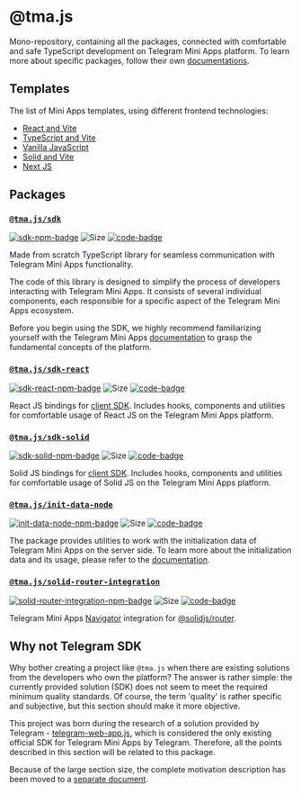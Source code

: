 [code-badge]: https://img.shields.io/badge/source-black?logo=github

# @tma.js

Mono-repository, containing all the packages, connected with comfortable and safe TypeScript
development on Telegram Mini Apps platform. To learn more about specific packages, follow
their own [documentations](https://docs.telegram-mini-apps.com).

## Templates

The list of Mini Apps templates, using different frontend technologies:

- [React and Vite](https://github.com/Telegram-Mini-Apps/reactjs-template)
- [TypeScript and Vite](https://github.com/Telegram-Mini-Apps/typescript-template)
- [Vanilla JavaScript](https://github.com/Telegram-Mini-Apps/vanillajs-template)
- [Solid and Vite](https://github.com/Telegram-Mini-Apps/solidjs-template)
- [Next JS](https://github.com/Telegram-Mini-Apps/nextjs-template)

## Packages

### [`@tma.js/sdk`](https://docs.telegram-mini-apps.com/packages/typescript/tma-js-sdk/about)

[sdk-npm-badge]: https://img.shields.io/npm/v/@tma.js/sdk?logo=npm

[![sdk-npm-badge]](https://npmjs.com/package/@tma.js/sdk)
![Size](https://img.shields.io/bundlephobia/minzip/@tma.js/sdk)
[![code-badge]](https://github.com/Telegram-Mini-Apps/tma.js/tree/master/packages/sdk)

Made from scratch TypeScript library for seamless communication with Telegram Mini Apps
functionality.

The code of this library is designed to simplify the process of developers interacting with Telegram
Mini Apps. It consists of several individual components, each responsible for a specific aspect of
the Telegram Mini Apps ecosystem.

Before you begin using the SDK, we highly recommend familiarizing yourself with the Telegram Mini
Apps [documentation](https://docs.telegram-mini-apps.com/platform/about-platform)
to grasp the fundamental concepts of the platform.

### [`@tma.js/sdk-react`](https://docs.telegram-mini-apps.com/packages/typescript/tma-js-sdk-react)

[sdk-react-npm-badge]: https://img.shields.io/npm/v/@tma.js/sdk-react?logo=npm

[![sdk-react-npm-badge]](https://npmjs.com/package/@tma.js/sdk-react)
![Size](https://img.shields.io/bundlephobia/minzip/@tma.js/sdk-react)
[![code-badge]](https://github.com/Telegram-Mini-Apps/tma.js/tree/master/packages/sdk-react)

React JS bindings
for [client SDK](https://docs.telegram-mini-apps.com/packages/typescript/tma-js-sdk/about). Includes
hooks, components and utilities for comfortable usage of React JS on the Telegram Mini Apps
platform.

### [`@tma.js/sdk-solid`](https://docs.telegram-mini-apps.com/packages/typescript/tma-js-sdk-solid)

[sdk-solid-npm-badge]: https://img.shields.io/npm/v/@tma.js/sdk-solid?logo=npm

[![sdk-solid-npm-badge]](https://npmjs.com/package/@tma.js/sdk-solid)
![Size](https://img.shields.io/bundlephobia/minzip/@tma.js/sdk-solid)
[![code-badge]](https://github.com/Telegram-Mini-Apps/tma.js/tree/master/packages/sdk-solid)

Solid JS bindings
for [client SDK](https://docs.telegram-mini-apps.com/packages/typescript/tma-js-sdk/about). Includes
hooks, components and utilities
for comfortable usage of Solid JS on the Telegram Mini Apps platform.

### [`@tma.js/init-data-node`](https://docs.telegram-mini-apps.com/packages/node/tma-js-init-data-node)

[init-data-node-npm-badge]: https://img.shields.io/npm/v/@tma.js/init-data-node?logo=npm

[![init-data-node-npm-badge]](https://npmjs.com/package/@tma.js/init-data-node)
![Size](https://img.shields.io/bundlephobia/minzip/@tma.js/init-data-node)
[![code-badge]](https://github.com/Telegram-Mini-Apps/tma.js/tree/master/packages/init-data-node)

The package provides utilities to work with the initialization data of Telegram Mini Apps on the
server side. To learn more about the initialization data and its usage, please refer to
the [documentation](https://docs.telegram-mini-apps.com/platform/launch-parameters/common-information).

### [`@tma.js/solid-router-integration`](https://docs.telegram-mini-apps.com/packages/typescript/tma-js-solid-router-integration)

[solid-router-integration-npm-badge]: https://img.shields.io/npm/v/@tma.js/solid-router-integration?logo=npm

[![solid-router-integration-npm-badge]](https://npmjs.com/package/@tma.js/solid-router-integration)
![Size](https://img.shields.io/bundlephobia/minzip/@tma.js/solid-router-integration)
[![code-badge]](https://github.com/Telegram-Mini-Apps/tma.js/tree/master/packages/solid-router-integration)

Telegram Mini Apps [Navigator](https://docs.telegram-mini-apps.com/packages/typescript/tma-js-sdk/navigation)
integration for [@solidjs/router](https://www.npmjs.com/package/@solidjs/router).

## Why not Telegram SDK

Why bother creating a project like `@tma.js` when there are existing solutions from the developers
who own the platform? The answer is rather simple: the currently provided solution (SDK) does not
seem to meet the required minimum quality standards. Of course, the term 'quality' is rather
specific and subjective, but this section should make it more objective.

This project was born during the research of a solution provided by
Telegram - [telegram-web-app.js](https://telegram.org/js/telegram-web-app.js), which is considered
the only existing official SDK for Telegram Mini Apps by Telegram. Therefore, all the points
described in this section will be related to this package.

Because of the large section size, the complete motivation description has been moved to a [separate
document](./MOTIVATION.md).
